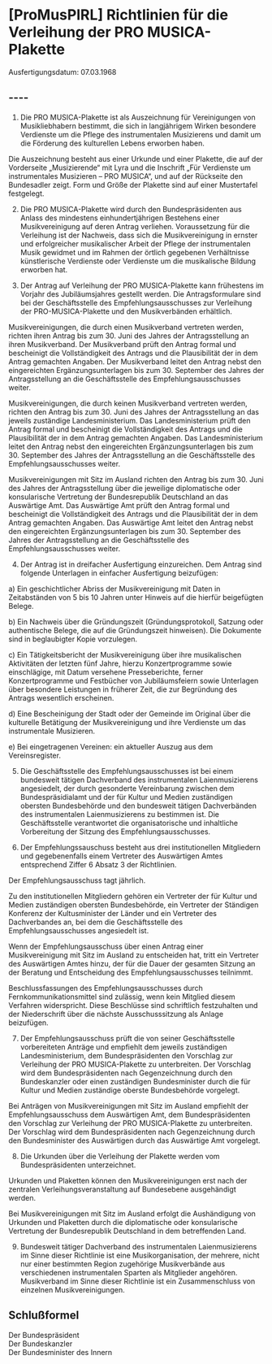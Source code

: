 # [ProMusPlRL] Richtlinien für die Verleihung der PRO MUSICA-Plakette

Ausfertigungsdatum: 07.03.1968

 

## ----

1. Die PRO MUSICA-Plakette ist als Auszeichnung für Vereinigungen von Musikliebhabern bestimmt, die sich in langjährigem Wirken besondere Verdienste um die Pflege des instrumentalen Musizierens und damit um die Förderung des kulturellen Lebens erworben haben.  
  
Die Auszeichnung besteht aus einer Urkunde und einer Plakette, die auf der Vorderseite „Musizierende“ mit Lyra und die Inschrift „Für Verdienste um instrumentales Musizieren – PRO MUSICA“, und auf der Rückseite den Bundesadler zeigt. Form und Größe der Plakette sind auf einer Mustertafel festgelegt.

2. Die PRO MUSICA-Plakette wird durch den Bundespräsidenten aus Anlass des mindestens einhundertjährigen Bestehens einer Musikvereinigung auf deren Antrag verliehen. Voraussetzung für die Verleihung ist der Nachweis, dass sich die Musikvereinigung in ernster und erfolgreicher musikalischer Arbeit der Pflege der instrumentalen Musik gewidmet und im Rahmen der örtlich gegebenen Verhältnisse künstlerische Verdienste oder Verdienste um die musikalische Bildung erworben hat.

3. Der Antrag auf Verleihung der PRO MUSICA-Plakette kann frühestens im Vorjahr des Jubiläumsjahres gestellt werden. Die Antragsformulare sind bei der Geschäftsstelle des Empfehlungsausschusses zur Verleihung der PRO-MUSICA-Plakette und den Musikverbänden erhältlich.  
  
Musikvereinigungen, die durch einen Musikverband vertreten werden, richten ihren Antrag bis zum 30. Juni des Jahres der Antragsstellung an ihren Musikverband. Der Musikverband prüft den Antrag formal und bescheinigt die Vollständigkeit des Antrags und die Plausibilität der in dem Antrag gemachten Angaben. Der Musikverband leitet den Antrag nebst den eingereichten Ergänzungsunterlagen bis zum 30. September des Jahres der Antragsstellung an die Geschäftsstelle des Empfehlungsausschusses weiter.  
  
Musikvereinigungen, die durch keinen Musikverband vertreten werden, richten den Antrag bis zum 30. Juni des Jahres der Antragsstellung an das jeweils zuständige Landesministerium. Das Landesministerium prüft den Antrag formal und bescheinigt die Vollständigkeit des Antrags und die Plausibilität der in dem Antrag gemachten Angaben. Das Landesministerium leitet den Antrag nebst den eingereichten Ergänzungsunterlagen bis zum 30. September des Jahres der Antragsstellung an die Geschäftsstelle des Empfehlungsausschusses weiter.  
  
Musikvereinigungen mit Sitz im Ausland richten den Antrag bis zum 30. Juni des Jahres der Antragsstellung über die jeweilige diplomatische oder konsularische Vertretung der Bundesrepublik Deutschland an das Auswärtige Amt. Das Auswärtige Amt prüft den Antrag formal und bescheinigt die Vollständigkeit des Antrags und die Plausibilität der in dem Antrag gemachten Angaben. Das Auswärtige Amt leitet den Antrag nebst den eingereichten Ergänzungsunterlagen bis zum 30. September des Jahres der Antragsstellung an die Geschäftsstelle des Empfehlungsausschusses weiter.

4. Der Antrag ist in dreifacher Ausfertigung einzureichen. Dem Antrag sind folgende Unterlagen in einfacher Ausfertigung beizufügen:

a) Ein geschichtlicher Abriss der Musikvereinigung mit Daten in Zeitabständen von 5 bis 10 Jahren unter Hinweis auf die hierfür beigefügten Belege.

b) Ein Nachweis über die Gründungszeit (Gründungsprotokoll, Satzung oder authentische Belege, die auf die Gründungszeit hinweisen). Die Dokumente sind in beglaubigter Kopie vorzulegen.

c) Ein Tätigkeitsbericht der Musikvereinigung über ihre musikalischen Aktivitäten der letzten fünf Jahre, hierzu Konzertprogramme sowie einschlägige, mit Datum versehene Presseberichte, ferner Konzertprogramme und Festbücher von Jubiläumsfeiern sowie Unterlagen über besondere Leistungen in früherer Zeit, die zur Begründung des Antrags wesentlich erscheinen.

d) Eine Bescheinigung der Stadt oder der Gemeinde im Original über die kulturelle Betätigung der Musikvereinigung und ihre Verdienste um das instrumentale Musizieren.

e) Bei eingetragenen Vereinen: ein aktueller Auszug aus dem Vereinsregister.

5. Die Geschäftsstelle des Empfehlungsausschusses ist bei einem bundesweit tätigen Dachverband des instrumentalen Laienmusizierens angesiedelt, der durch gesonderte Vereinbarung zwischen dem Bundespräsidialamt und der für Kultur und Medien zuständigen obersten Bundesbehörde und den bundesweit tätigen Dachverbänden des instrumentalen Laienmusizierens zu bestimmen ist. Die Geschäftsstelle verantwortet die organisatorische und inhaltliche Vorbereitung der Sitzung des Empfehlungsausschusses.

6. Der Empfehlungssauschuss besteht aus drei institutionellen Mitgliedern und gegebenenfalls einem Vertreter des Auswärtigen Amtes entsprechend Ziffer 6 Absatz 3 der Richtlinien.  
  
Der Empfehlungsausschuss tagt jährlich.  
  
Zu den institutionellen Mitgliedern gehören ein Vertreter der für Kultur und Medien zuständigen obersten Bundesbehörde, ein Vertreter der Ständigen Konferenz der Kultusminister der Länder und ein Vertreter des Dachverbandes an, bei dem die Geschäftsstelle des Empfehlungsausschusses angesiedelt ist.  
  
Wenn der Empfehlungsausschuss über einen Antrag einer Musikvereinigung mit Sitz im Ausland zu entscheiden hat, tritt ein Vertreter des Auswärtigen Amtes hinzu, der für die Dauer der gesamten Sitzung an der Beratung und Entscheidung des Empfehlungsausschusses teilnimmt.  
  
Beschlussfassungen des Empfehlungsausschusses durch Fernkommunikationsmittel sind zulässig, wenn kein Mitglied diesem Verfahren widerspricht. Diese Beschlüsse sind schriftlich festzuhalten und der Niederschrift über die nächste Ausschusssitzung als Anlage beizufügen.

7. Der Empfehlungsausschuss prüft die von seiner Geschäftsstelle vorbereiteten Anträge und empfiehlt dem jeweils zuständigen Landesministerium, dem Bundespräsidenten den Vorschlag zur Verleihung der PRO MUSICA-Plakette zu unterbreiten. Der Vorschlag wird dem Bundespräsidenten nach Gegenzeichnung durch den Bundeskanzler oder einen zuständigen Bundesminister durch die für Kultur und Medien zuständige oberste Bundesbehörde vorgelegt.  
  
Bei Anträgen von Musikvereinigungen mit Sitz im Ausland empfiehlt der Empfehlungsausschuss dem Auswärtigen Amt, dem Bundespräsidenten den Vorschlag zur Verleihung der PRO MUSICA-Plakette zu unterbreiten. Der Vorschlag wird dem Bundespräsidenten nach Gegenzeichnung durch den Bundesminister des Auswärtigen durch das Auswärtige Amt vorgelegt.

8. Die Urkunden über die Verleihung der Plakette werden vom Bundespräsidenten unterzeichnet.  
  
Urkunden und Plaketten können den Musikvereinigungen erst nach der zentralen Verleihungsveranstaltung auf Bundesebene ausgehändigt werden.  
  
Bei Musikvereinigungen mit Sitz im Ausland erfolgt die Aushändigung von Urkunden und Plaketten durch die diplomatische oder konsularische Vertretung der Bundesrepublik Deutschland in dem betreffenden Land.

9. Bundesweit tätiger Dachverband des instrumentalen Laienmusizierens im Sinne dieser Richtlinie ist eine Musikorganisation, der mehrere, nicht nur einer bestimmten Region zugehörige Musikverbände aus verschiedenen instrumentalen Sparten als Mitglieder angehören. Musikverband im Sinne dieser Richtlinie ist ein Zusammenschluss von einzelnen Musikvereinigungen.


## Schlußformel

Der Bundespräsident  
Der Bundeskanzler  
Der Bundesminister des Innern
